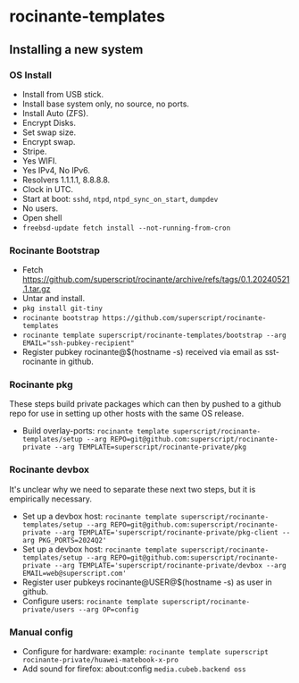 # rocinante-templates

## Installing a new system

### OS Install

- Install from USB stick.
- Install base system only, no source, no ports.
- Install Auto (ZFS).
- Encrypt Disks.
- Set swap size.
- Encrypt swap.
- Stripe.
- Yes WIFI.
- Yes IPv4, No IPv6.
- Resolvers 1.1.1.1, 8.8.8.8.
- Clock in UTC.
- Start at boot: `sshd`, `ntpd`, `ntpd_sync_on_start`, `dumpdev`
- No users.
- Open shell
- `freebsd-update fetch install --not-running-from-cron`

### Rocinante Bootstrap

- Fetch https://github.com/superscript/rocinante/archive/refs/tags/0.1.20240521.1.tar.gz
- Untar and install.
- `pkg install git-tiny`
- `rocinante bootstrap https://github.com/superscript/rocinante-templates`
- `rocinante template superscript/rocinante-templates/bootstrap --arg EMAIL="ssh-pubkey-recipient"`
- Register pubkey rocinante@$(hostname -s) received via email as sst-rocinante in github.

### Rocinante pkg
These steps build private packages which can then by pushed to a github repo for use in setting up other hosts with the same OS release.

- Build overlay-ports: `rocinante template superscript/rocinante-templates/setup --arg REPO=git@github.com:superscript/rocinante-private --arg TEMPLATE=superscript/rocinante-private/pkg`

### Rocinante devbox

It's unclear why we need to separate these next two steps, but it is empirically necessary.

- Set up a devbox host: `rocinante template superscript/rocinante-templates/setup --arg REPO=git@github.com:superscript/rocinante-private --arg TEMPLATE='superscript/rocinante-private/pkg-client --arg PKG_PORTS=2024Q2'`
- Set up a devbox host: `rocinante template superscript/rocinante-templates/setup --arg REPO=git@github.com:superscript/rocinante-private --arg TEMPLATE='superscript/rocinante-private/devbox --arg EMAIL=web@superscript.com'`
- Register user pubkeys rocinante@USER@$(hostname -s) as user in github.
- Configure users: `rocinante template superscript/rocinante-private/users --arg OP=config`

### Manual config

- Configure for hardware: example: `rocinante template superscript rocinante-private/huawei-matebook-x-pro`
- Add sound for firefox: about:config `media.cubeb.backend oss`

